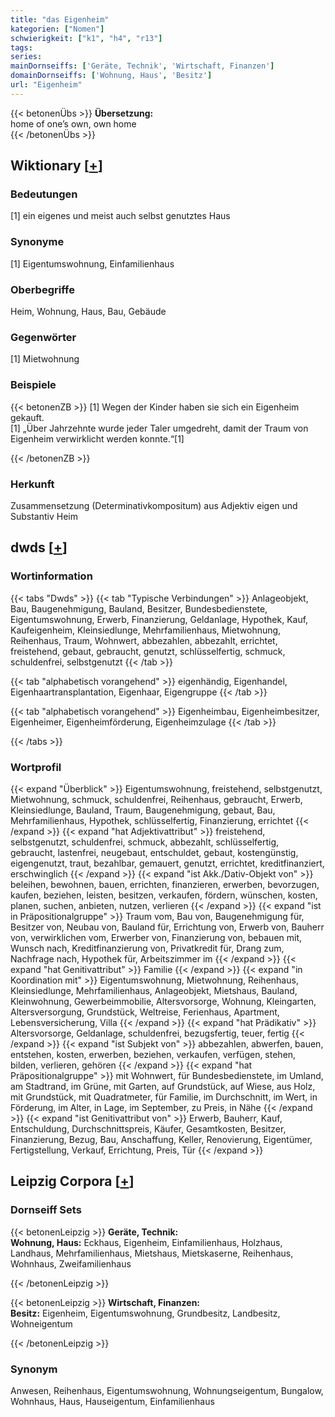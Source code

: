 ```yaml
---
title: "das Eigenheim"
kategorien: ["Nomen"]
schwierigkeit: ["k1", "h4", "r13"]
tags:
series:
mainDornseiffs: ['Geräte, Technik', 'Wirtschaft, Finanzen']
domainDornseiffs: ['Wohnung, Haus', 'Besitz']
url: "Eigenheim"
---
```


{{< betonenÜbs >}}
**Übersetzung:**  
home of one’s own, own home  
{{< /betonenÜbs >}}

## Wiktionary [[+](https://de.wiktionary.org/wiki/Eigenheim)]

### Bedeutungen
[1] ein eigenes und meist auch selbst genutztes Haus  

### Synonyme
[1] Eigentumswohnung, Einfamilienhaus  

### Oberbegriffe
Heim, Wohnung, Haus, Bau, Gebäude  

### Gegenwörter
[1] Mietwohnung  

### Beispiele
{{< betonenZB >}}
[1] Wegen der Kinder haben sie sich ein Eigenheim gekauft.  
[1] „Über Jahrzehnte wurde jeder Taler umgedreht, damit der Traum von Eigenheim verwirklicht werden konnte.“[1]  

{{< /betonenZB >}}
### Herkunft
Zusammensetzung (Determinativkompositum) aus Adjektiv eigen und Substantiv Heim  



## dwds [[+](https://www.dwds.de/wb/Eigenheim)]

### Wortinformation
{{< tabs "Dwds" >}}
{{< tab "Typische Verbindungen" >}}
Anlageobjekt, Bau, Baugenehmigung, Bauland, Besitzer, Bundesbedienstete, Eigentumswohnung, Erwerb, Finanzierung, Geldanlage, Hypothek, Kauf, Kaufeigenheim, Kleinsiedlunge, Mehrfamilienhaus, Mietwohnung, Reihenhaus, Traum, Wohnwert, abbezahlen, abbezahlt, errichtet, freistehend, gebaut, gebraucht, genutzt, schlüsselfertig, schmuck, schuldenfrei, selbstgenutzt
{{< /tab >}}

{{< tab "alphabetisch vorangehend" >}}
eigenhändig, Eigenhandel, Eigenhaartransplantation, Eigenhaar, Eigengruppe
{{< /tab >}}

{{< tab "alphabetisch vorangehend" >}}
Eigenheimbau, Eigenheimbesitzer, Eigenheimer, Eigenheimförderung, Eigenheimzulage
{{< /tab >}}

{{< /tabs >}}

### Wortprofil
{{< expand "Überblick" >}} Eigentumswohnung, freistehend, selbstgenutzt, Mietwohnung, schmuck, schuldenfrei, Reihenhaus, gebraucht, Erwerb, Kleinsiedlunge, Bauland, Traum, Baugenehmigung, gebaut, Bau, Mehrfamilienhaus, Hypothek, schlüsselfertig, Finanzierung, errichtet {{< /expand >}}
{{< expand "hat Adjektivattribut" >}} freistehend, selbstgenutzt, schuldenfrei, schmuck, abbezahlt, schlüsselfertig, gebraucht, lastenfrei, neugebaut, entschuldet, gebaut, kostengünstig, eigengenutzt, traut, bezahlbar, gemauert, genutzt, errichtet, kreditfinanziert, erschwinglich {{< /expand >}}
{{< expand "ist Akk./Dativ-Objekt von" >}} beleihen, bewohnen, bauen, errichten, finanzieren, erwerben, bevorzugen, kaufen, beziehen, leisten, besitzen, verkaufen, fördern, wünschen, kosten, planen, suchen, anbieten, nutzen, verlieren {{< /expand >}}
{{< expand "ist in Präpositionalgruppe" >}} Traum vom, Bau von, Baugenehmigung für, Besitzer von, Neubau von, Bauland für, Errichtung von, Erwerb von, Bauherr von, verwirklichen vom, Erwerber von, Finanzierung von, bebauen mit, Wunsch nach, Kreditfinanzierung von, Privatkredit für, Drang zum, Nachfrage nach, Hypothek für, Arbeitszimmer im {{< /expand >}}
{{< expand "hat Genitivattribut" >}} Familie {{< /expand >}}
{{< expand "in Koordination mit" >}} Eigentumswohnung, Mietwohnung, Reihenhaus, Kleinsiedlunge, Mehrfamilienhaus, Anlageobjekt, Mietshaus, Bauland, Kleinwohnung, Gewerbeimmobilie, Altersvorsorge, Wohnung, Kleingarten, Altersversorgung, Grundstück, Weltreise, Ferienhaus, Apartment, Lebensversicherung, Villa {{< /expand >}}
{{< expand "hat Prädikativ" >}} Altersvorsorge, Geldanlage, schuldenfrei, bezugsfertig, teuer, fertig {{< /expand >}}
{{< expand "ist Subjekt von" >}} abbezahlen, abwerfen, bauen, entstehen, kosten, erwerben, beziehen, verkaufen, verfügen, stehen, bilden, verlieren, gehören {{< /expand >}}
{{< expand "hat Präpositionalgruppe" >}} mit Wohnwert, für Bundesbedienstete, im Umland, am Stadtrand, im Grüne, mit Garten, auf Grundstück, auf Wiese, aus Holz, mit Grundstück, mit Quadratmeter, für Familie, im Durchschnitt, im Wert, in Förderung, im Alter, in Lage, im September, zu Preis, in Nähe {{< /expand >}}
{{< expand "ist Genitivattribut von" >}} Erwerb, Bauherr, Kauf, Entschuldung, Durchschnittspreis, Käufer, Gesamtkosten, Besitzer, Finanzierung, Bezug, Bau, Anschaffung, Keller, Renovierung, Eigentümer, Fertigstellung, Verkauf, Errichtung, Preis, Tür {{< /expand >}}

## Leipzig Corpora [[+](https://corpora.uni-leipzig.de/en/res?word=Eigenheim&corpusId=deu_newscrawl-public_2018)]

### Dornseiff Sets
{{< betonenLeipzig >}}
**Geräte, Technik:**  
**Wohnung, Haus:** Eckhaus, Eigenheim, Einfamilienhaus, Holzhaus, Landhaus, Mehrfamilienhaus, Mietshaus, Mietskaserne, Reihenhaus, Wohnhaus, Zweifamilienhaus  

{{< /betonenLeipzig >}}


{{< betonenLeipzig >}}
**Wirtschaft, Finanzen:**  
**Besitz:** Eigenheim, Eigentumswohnung, Grundbesitz, Landbesitz, Wohneigentum  

{{< /betonenLeipzig >}}

### Synonym
Anwesen, Reihenhaus, Eigentumswohnung, Wohnungseigentum, Bungalow, Wohnhaus, Haus, Hauseigentum, Einfamilienhaus

